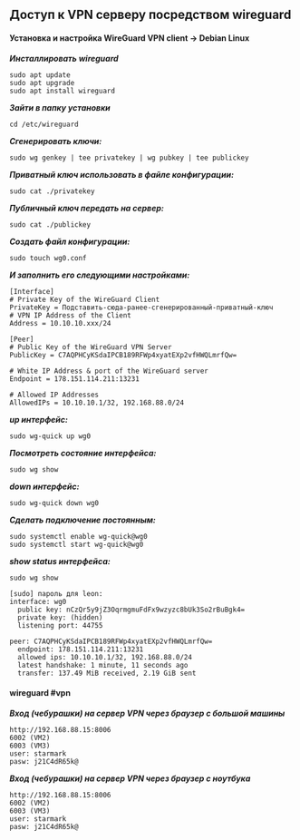 ## Доступ к VPN серверу посредством wireguard

#### Установка и настройка WireGuard VPN client -> Debian Linux

**_Инсталлировать wireguard_**
```
sudo apt update
sudo apt upgrade
sudo apt install wireguard
```

**_Зайти в папку установки_**
```
cd /etc/wireguard
```

**_Сгенерировать ключи:_**
```
sudo wg genkey | tee privatekey | wg pubkey | tee publickey
```

**_Приватный ключ использовать в файле конфигурации:_**
```
sudo cat ./privatekey
```

**_Публичный ключ передать на сервер:_**
```
sudo cat ./publickey
```

**_Создать файл конфигурации:_**
```
sudo touch wg0.conf
```

**_И заполнить его следующими настройками:_**
```
[Interface]
# Private Key of the WireGuard Client
PrivateKey = Подставить-сюда-ранее-сгенерированный-приватный-ключ
# VPN IP Address of the Client
Address = 10.10.10.xxx/24

[Peer]
# Public Key of the WireGuard VPN Server
PublicKey = C7AQPHCyKSdaIPCB189RFWp4xyatEXp2vfHWQLmrfQw=

# White IP Address & port of the WireGuard server
Endpoint = 178.151.114.211:13231

# Allowed IP Addresses
AllowedIPs = 10.10.10.1/32, 192.168.88.0/24
```

**_up интерфейс:_**
```
sudo wg-quick up wg0
```

**_Посмотреть состояние интерфейса:_**
```
sudo wg show
```

**_down интерфейс:_**
```
sudo wg-quick down wg0
```

**_Сделать подключение постоянным:_**
```
sudo systemctl enable wg-quick@wg0
sudo systemctl start wg-quick@wg0
```

**_show status интерфейса:_**
```
sudo wg show

[sudo] пароль для leon:          
interface: wg0
  public key: nCzQr5y9jZ3OqrmgmuFdFx9wzyzc8bUk3So2rBuBgk4=
  private key: (hidden)
  listening port: 44755

peer: C7AQPHCyKSdaIPCB189RFWp4xyatEXp2vfHWQLmrfQw=
  endpoint: 178.151.114.211:13231
  allowed ips: 10.10.10.1/32, 192.168.88.0/24
  latest handshake: 1 minute, 11 seconds ago
  transfer: 137.49 MiB received, 2.19 GiB sent
```

#### wireguard #vpn

**_Вход (чебурашки) на сервер VPN через браузер с большой машины_**
```
http://192.168.88.15:8006
6002 (VM2)
6003 (VM3)
user: starmark
pasw: j21C4dR65k@
```

**_Вход (чебурашки) на сервер VPN через браузер с ноутбука_**
```
http://192.168.88.15:8006
6002 (VM2)
6003 (VM3)
user: starmark
pasw: j21C4dR65k@
```
